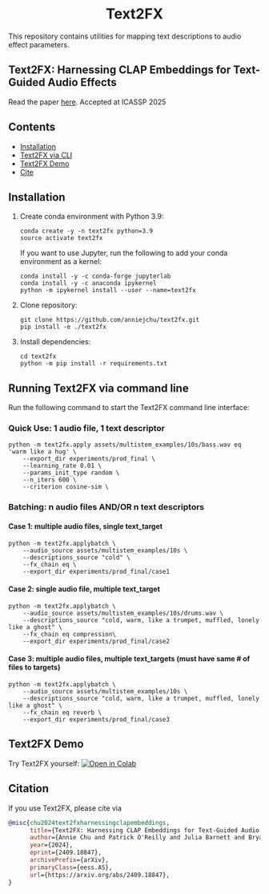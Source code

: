 <h1 align="center">Text2FX</h1>

This repository contains utilities for mapping text descriptions to audio effect parameters.

## Text2FX: Harnessing CLAP Embeddings for Text-Guided Audio Effects
Read the paper [here](https://arxiv.org/abs/2409.18847). Accepted at ICASSP 2025


## Contents
  * <a href="#install">Installation</a>
  * <a href="#cli"> Text2FX via CLI</a>
  * <a href="#demo">Text2FX Demo</a>
   * <a href="#citations">Cite</a>



<h2 id="install">Installation</h2>

1. Create conda environment with Python 3.9:
   ```
   conda create -y -n text2fx python=3.9
   source activate text2fx
   ```

   If you want to use Jupyter, run the following to add your conda environment as a kernel:
   ```
   conda install -y -c conda-forge jupyterlab
   conda install -y -c anaconda ipykernel
   python -m ipykernel install --user --name=text2fx
   ```

2. Clone repository:
   ```
   git clone https://github.com/anniejchu/text2fx.git
   pip install -e ./text2fx

   ```

3. Install dependencies:
   ```
   cd text2fx
   python -m pip install -r requirements.txt
   ```
<!-- 
## Running the Gradio UI

1. Run the following command to start the Gradio UI:
```
python app.py
``` -->

<h2 id="cli">Running Text2FX via command line</h2>
Run the following command to start the Text2FX command line interface:

### Quick Use: 1 audio file, 1 text descriptor
```
python -m text2fx.apply assets/multistem_examples/10s/bass.wav eq 'warm like a hug' \
    --export_dir experiments/prod_final \
    --learning_rate 0.01 \
    --params_init_type random \
    --n_iters 600 \
    --criterion cosine-sim \
```

### Batching: n audio files AND/OR n text descriptors
#### Case 1: multiple audio files, single text_target
```
python -m text2fx.applybatch \
    --audio_source assets/multistem_examples/10s \
    --descriptions_source "cold" \
    --fx_chain eq \
    --export_dir experiments/prod_final/case1
```
#### Case 2: single audio file, multiple text_target
```
python -m text2fx.applybatch \
    --audio_source assets/multistem_examples/10s/drums.wav \
    --descriptions_source "cold, warm, like a trumpet, muffled, lonely like a ghost" \
    --fx_chain eq compression\
    --export_dir experiments/prod_final/case2
```
#### Case 3:  multiple audio files, multiple text_targets (must have same # of files to targets)
```
python -m text2fx.applybatch \
    --audio_source assets/multistem_examples/10s \
    --descriptions_source "cold, warm, like a trumpet, muffled, lonely like a ghost" \
    --fx_chain eq reverb \
    --export_dir experiments/prod_final/case3
```

<h2 id="demo">Text2FX Demo</h2>

 Try Text2FX yourself: [![Open in Colab](https://colab.research.google.com/assets/colab-badge.svg)](https://colab.research.google.com/github/anniejchu/text2fx/notebooks/demo.ipynb)


<h2 id="citations">Citation</h2>
If you use Text2FX, please cite via

   ```bibtex
   @misc{chu2024text2fxharnessingclapembeddings,
         title={Text2FX: Harnessing CLAP Embeddings for Text-Guided Audio Effects}, 
         author={Annie Chu and Patrick O'Reilly and Julia Barnett and Bryan Pardo},
         year={2024},
         eprint={2409.18847},
         archivePrefix={arXiv},
         primaryClass={eess.AS},
         url={https://arxiv.org/abs/2409.18847}, 
   }
   ```   